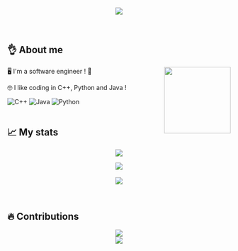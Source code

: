 <h1 align="center">
  <a href="https://git.io/typing-svg">
    <img src="https://readme-typing-svg.herokuapp.com/?lines=print(%22Hello&#160;everyone\n%22);print(%22My&#160;name&#160;is&#160;Serial-DeV\n%22)&center=true&size=27&width=550">
  </a>
</h1>

<br>

## 👌 About me

<img align='right' src='https://github.com/Rishit-dagli/Rishit-dagli/blob/master/images/octocat-anime.gif' width='150"'>

🖥️ I'm a software engineer ! 🔎

🤓 I like coding in C++, Python and Java ! 



![C++](https://img.shields.io/badge/c++-%2300599C.svg?style=for-the-badge&logo=c%2B%2B&logoColor=white)
![Java](https://img.shields.io/badge/java-%23ED8B00.svg?style=for-the-badge&logo=java&logoColor=white)
![Python](https://img.shields.io/badge/python-3670A0?style=for-the-badge&logo=python&logoColor=ffdd54)
<br><br>


## 📈 My stats

<p align="center">
  <a href="https://github.com/ryo-ma/github-profile-trophy">
    <img src="https://github-profile-trophy.vercel.app/?username=Serial-DeV&theme=monokai&column=7&no-frame=true&no-bg=true">
    <br>
  </a>
</p>

<p align="center">
  <img src="https://github-readme-stats.vercel.app/api/top-langs/?username=Serial-DeV&layout=compact&theme=dark&hide_border=true">
  <br><br>
  <img src="https://github-readme-stats.vercel.app/api?username=Serial-DeV&show_icons=true&theme=radical&count_private=true">
  
</p>
<br>


## 🔥 Contributions
<p align="center">
  <a href="https://git.io/streak-stats">
    <img src="http://github-readme-streak-stats.herokuapp.com?user=Serial-DeV&theme=react&background=0d1117&border=666">
  </a>
  <br>
  <a href="https://github.com/Ashutosh00710/github-readme-activity-graph">
    <img src="https://activity-graph.herokuapp.com/graph?username=Serial-DeV&theme=react-dark&hide_border=true">
  </a>
</p>

